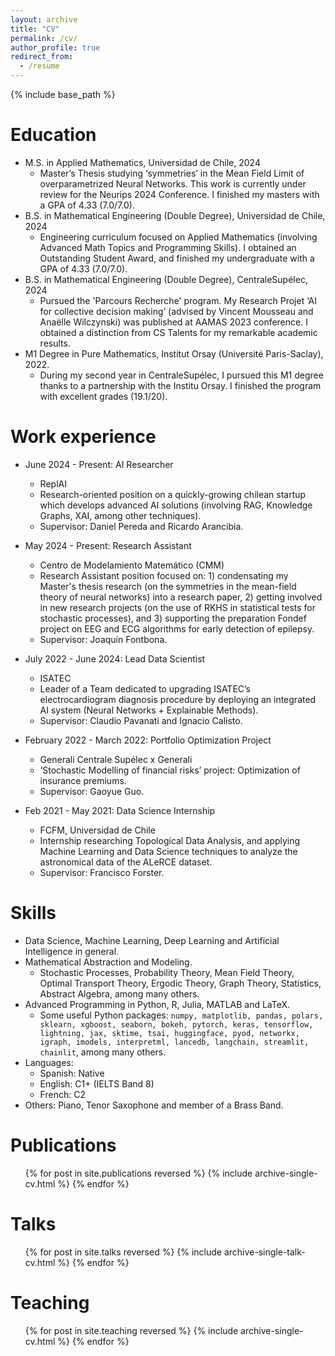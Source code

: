```yaml
---
layout: archive
title: "CV"
permalink: /cv/
author_profile: true
redirect_from:
  - /resume
---
```


{% include base_path %}

Education
======
* M.S. in Applied Mathematics, Universidad de Chile, 2024
  * Master’s Thesis studying ‘symmetries’ in the Mean Field Limit of overparametrized Neural Networks. This work is currently under review for the Neurips 2024 Conference. I finished my masters with a GPA of 4.33 (7.0/7.0).
* B.S. in Mathematical Engineering (Double Degree), Universidad de Chile, 2024
  * Engineering curriculum focused on Applied Mathematics (involving Advanced Math Topics and Programming Skills). I obtained an Outstanding Student Award, and finished my undergraduate with a GPA of 4.33 (7.0/7.0).
* B.S. in Mathematical Engineering (Double Degree), CentraleSupélec, 2024
  * Pursued the 'Parcours Recherche' program. My Research Projet ‘AI for collective decision making’ (advised by Vincent Mousseau and Anaëlle Wilczynski) was published at AAMAS 2023 conference. I obtained a distinction from CS Talents for my remarkable academic results.
* M1 Degree in Pure Mathematics, Institut Orsay (Université Paris-Saclay), 2022.
  * During my second year in CentraleSupélec, I pursued this M1 degree thanks to a partnership with the Institu Orsay. I finished the program with excellent grades (19.1/20).

Work experience
======
* June 2024 - Present: AI Researcher
  * ReplAI
  * Research-oriented position on a quickly-growing chilean startup which develops advanced AI solutions (involving RAG, Knowledge Graphs, XAI, among other techniques).
  * Supervisor: Daniel Pereda and Ricardo Arancibia.

* May 2024 - Present: Research Assistant
  * Centro de Modelamiento Matemático (CMM)
  * Research Assistant position focused on: 1) condensating my Master's thesis research (on the symmetries in the mean-field theory of neural networks) into a research paper, 2) getting involved in new research projects (on the use of RKHS in statistical tests for stochastic processes), and 3) supporting the preparation Fondef project on EEG and ECG algorithms for early detection of epilepsy.
  * Supervisor: Joaquín Fontbona.

* July 2022 - June 2024: Lead Data Scientist 
  * ISATEC
  * Leader of a Team dedicated to upgrading ISATEC’s electrocardiogram diagnosis procedure by deploying an integrated AI system (Neural Networks + Explainable Methods).
  * Supervisor: Claudio Pavanati and Ignacio Calisto.

* February 2022 - March 2022: Portfolio Optimization Project
  * Generali Centrale Supélec x Generali
  * ‘Stochastic Modelling of financial risks’ project: Optimization of insurance premiums.
  * Supervisor: Gaoyue Guo.

* Feb 2021 - May 2021: Data Science Internship
  * FCFM, Universidad de Chile
  * Internship researching Topological Data Analysis, and applying Machine Learning and Data Science techniques to analyze the astronomical data of the ALeRCE dataset.
  * Supervisor: Francisco Forster.
  
Skills
======
* Data Science, Machine Learning, Deep Learning and Artificial Intelligence in general.
* Mathematical Abstraction and Modeling.
  * Stochastic Processes, Probability Theory, Mean Field Theory, Optimal Transport Theory, Ergodic Theory, Graph Theory, Statistics, Abstract Algebra, among many others. 
* Advanced Programming in Python, R, Julia, MATLAB and LaTeX.
  * Some useful Python packages: ```numpy, matplotlib, pandas, polars, sklearn, xgboost, seaborn, bokeh, pytorch, keras, tensorflow, lightning, jax, sktime, tsai, huggingface, pyod, networkx, igraph, imodels, interpretml, lancedb, langchain, streamlit, chainlit```, among many others.
* Languages:
  * Spanish: Native
  * English: C1+ (IELTS Band 8)
  * French: C2 
* Others: Piano, Tenor Saxophone and member of a Brass Band.

Publications
======
  <ul>{% for post in site.publications reversed %}
    {% include archive-single-cv.html %}
  {% endfor %}</ul>
  
Talks
======
  <ul>{% for post in site.talks reversed %}
    {% include archive-single-talk-cv.html  %}
  {% endfor %}</ul>
  
Teaching
======
  <ul>{% for post in site.teaching reversed %}
    {% include archive-single-cv.html %}
  {% endfor %}</ul>
  

